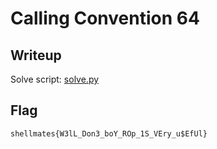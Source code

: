 # Calling Convention 64
## Writeup
Solve script: [solve.py](./solve.py) 
## Flag
```shellmates{W3lL_Don3_boY_ROp_1S_VEry_u$EfUl}```
